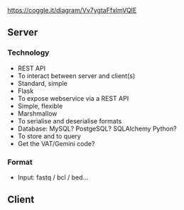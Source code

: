 https://coggle.it/diagram/Vv7ygtaFfxlmVQIE

## Server
### Technology
* REST API
 * To interact between server and client(s)
 * Standard, simple
* Flask
 * To expose webservice via a REST API
 * Simple, flexible
* Marshmallow
 * To serialise and deserialise formats
* Database: MySQL? PostgeSQL? SQLAlchemy Python?
 * To store and to query
 * Get the VAT/Gemini code?

### Format
* Input: fastq / bcl / bed...

## Client

